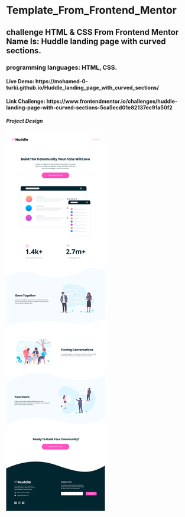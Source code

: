 <h1>Template_From_Frontend_Mentor</h1>
<h2>challenge HTML & CSS From Frontend Mentor Name Is: Huddle landing page with curved sections.</h2>
<h3>programming languages: HTML, CSS.</h3>
<h4>Live Demo: https://mohamed-0-turki.github.io/Huddle_landing_page_with_curved_sections/</h4>
<h4>Link Challenge: https://www.frontendmentor.io/challenges/huddle-landing-page-with-curved-sections-5ca5ecd01e82137ec91a50f2</h4>
<h5>Project Design</h5>
<img src="./design/desktop-design.jpg" alt="Icon Communities">
